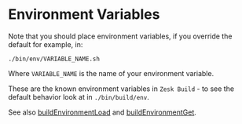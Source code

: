 # Environment Variables

Note that you should place environment variables, if you override the default for example, in:

    ./bin/env/VARIABLE_NAME.sh

Where `VARIABLE_NAME` is the name of your environment variable.

These are the known environment variables in `Zesk Build` - to see the default behavior look at in `./bin/build/env`.

See also [buildEnvironmentLoad](../tools/environment.md#buildEnvironmentLoad) and [buildEnvironmentGet](../tools/environment.md#buildEnvironmentGet).
